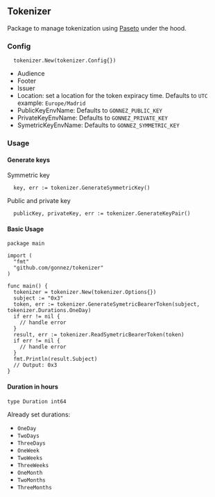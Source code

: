 ## Tokenizer

Package to manage tokenization using [Paseto](https://github.com/o1egl/paseto) under the hood. 

### Config

```
  tokenizer.New(tokenizer.Config{})
```
- Audience
- Footer
- Issuer
- Location: set a location for the token expiracy time. Defaults to `UTC` example: `Europe/Madrid`
- PublicKeyEnvName: Defaults to `GONNEZ_PUBLIC_KEY`
- PrivateKeyEnvName: Defaults to `GONNEZ_PRIVATE_KEY`
- SymetricKeyEnvName: Defaults to `GONNEZ_SYMMETRIC_KEY`

### Usage

#### Generate keys

Symmetric key
```
  key, err := tokenizer.GenerateSymmetricKey()
```

Public and private key
```
  publicKey, privateKey, err := tokenizer.GenerateKeyPair()
```

#### Basic Usage

```
package main

import (
  "fmt"
  "github.com/gonnez/tokenizer"
)

func main() {
  tokenizer = tokenizer.New(tokenizer.Options{})
  subject := "0x3"
  token, err := tokenizer.GenerateSymetricBearerToken(subject, tokenizer.Durations.OneDay)
  if err != nil {
    // handle error
  }
  result, err := tokenizer.ReadSymetricBearerToken(token)
  if err != nil {
    // handle error
  }
  fmt.Println(result.Subject)
  // Output: 0x3
}  
```

#### Duration in hours

```
type Duration int64
```

Already set durations:
- `OneDay`
- `TwoDays`
- `ThreeDays`
- `OneWeek`
- `TwoWeeks`
- `ThreeWeeks`
- `OneMonth`
- `TwoMonths`
- `ThreeMonths`


